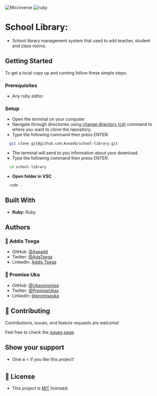 ![Microverse](https://img.shields.io/badge/Microverse-blueviolet) ![ruby](https://img.shields.io/badge/-ruby-red) 
# School Library:

- School library management system that used to add teacher, student and class rooms.


## Getting Started

To get a local copy up and running follow these simple steps.

### Prerequisites

- Any ruby editor

### Setup

- Open the terminal on your computer
- Navigate through directories using [change directory (cd)](https://www.howtogeek.com/659411/how-to-change-directories-in-command-prompt-on-windows-10) command to where you want to clone the repository.
- Type the following command then press ENTER:

```sh
  git clone git@github.com:Aseadd/school-library.git
```

- The terminal will send to you information about your download.
- Type the following command then press ENTER:

```sh
  cd school-library
```

- **Open folder in VSC**

```sh
  code .
```

## Built With

- **Ruby:** Ruby

## Authors

### 👤 Addis Tsega

- GitHub: [@Aseadd](https://github.com/Aseadd)
- Twitter: [@AdaTsega](https://twitter.com/AdaTsega)
- LinkedIn: [Addis Tsega](https://www.linkedin.com/in/addis-tsega/)

### 👤 Promise Uka

- GitHub: [@Ukaypromise](https://github.com/Ukaypromise)
- Twitter: [@PromiseUkay](https://twitter.com/PromiseUkay)
- LinkedIn: [@promiseuka](https://www.linkedin.com/in/promiseuka/)

## 🤝 Contributing

Contributions, issues, and feature requests are welcome!

Feel free to check the [issues page](https://github.com/Aseadd/metrics-webapp-crypto/issues).

## Show your support

- Give a ⭐️ if you like this project!

## 📝 License

- This project is [MIT](./LICENSE) licensed.
